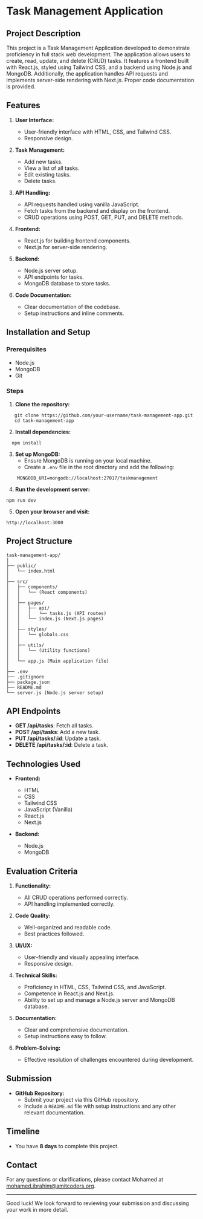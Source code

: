 
# Task Management Application

## Project Description

This project is a Task Management Application developed to demonstrate proficiency in full stack web development. The application allows users to create, read, update, and delete (CRUD) tasks. It features a frontend built with React.js, styled using Tailwind CSS, and a backend using Node.js and MongoDB. Additionally, the application handles API requests and implements server-side rendering with Next.js. Proper code documentation is provided.

## Features

1. **User Interface:**
   - User-friendly interface with HTML, CSS, and Tailwind CSS.
   - Responsive design.

2. **Task Management:**
   - Add new tasks.
   - View a list of all tasks.
   - Edit existing tasks.
   - Delete tasks.

3. **API Handling:**
   - API requests handled using vanilla JavaScript.
   - Fetch tasks from the backend and display on the frontend.
   - CRUD operations using POST, GET, PUT, and DELETE methods.

4. **Frontend:**
   - React.js for building frontend components.
   - Next.js for server-side rendering.

5. **Backend:**
   - Node.js server setup.
   - API endpoints for tasks.
   - MongoDB database to store tasks.

6. **Code Documentation:**
   - Clear documentation of the codebase.
   - Setup instructions and inline comments.

## Installation and Setup

### Prerequisites

- Node.js
- MongoDB
- Git

### Steps

1. **Clone the repository:**
```
   git clone https://github.com/your-username/task-management-app.git
   cd task-management-app
```

2. **Install dependencies:**

```
  npm install
```

3. **Set up MongoDB:**
   - Ensure MongoDB is running on your local machine.
   - Create a `.env` file in the root directory and add the following:
```
    MONGODB_URI=mongodb://localhost:27017/taskmanagement
```

4. **Run the development server:**
```
npm run dev
```

5. **Open your browser and visit:**
```
http://localhost:3000
```

## Project Structure
```
task-management-app/
│
├── public/
│   └── index.html
│
├── src/
│   ├── components/
│   │   └── (React components)
│   │
│   ├── pages/
│   │   ├── api/
│   │   │   └── tasks.js (API routes)
│   │   └── index.js (Next.js pages)
│   │
│   ├── styles/
│   │   └── globals.css
│   │
│   ├── utils/
│   │   └── (Utility functions)
│   │
│   └── app.js (Main application file)
│
├── .env
├── .gitignore
├── package.json
├── README.md
└── server.js (Node.js server setup)
```

## API Endpoints

- **GET /api/tasks**: Fetch all tasks.
- **POST /api/tasks**: Add a new task.
- **PUT /api/tasks/:id**: Update a task.
- **DELETE /api/tasks/:id**: Delete a task.

## Technologies Used

- **Frontend:**
  - HTML
  - CSS
  - Tailwind CSS
  - JavaScript (Vanilla)
  - React.js
  - Next.js

- **Backend:**
  - Node.js
  - MongoDB

## Evaluation Criteria

1. **Functionality:**
   - All CRUD operations performed correctly.
   - API handling implemented correctly.

2. **Code Quality:**
   - Well-organized and readable code.
   - Best practices followed.

3. **UI/UX:**
   - User-friendly and visually appealing interface.
   - Responsive design.

4. **Technical Skills:**
   - Proficiency in HTML, CSS, Tailwind CSS, and JavaScript.
   - Competence in React.js and Next.js.
   - Ability to set up and manage a Node.js server and MongoDB database.

5. **Documentation:**
   - Clear and comprehensive documentation.
   - Setup instructions easy to follow.

6. **Problem-Solving:**
   - Effective resolution of challenges encountered during development.

## Submission

- **GitHub Repository:**
  - Submit your project via this GitHub repository.
  - Include a `README.md` file with setup instructions and any other relevant documentation.

## Timeline

- You have **8 days** to complete this project.

## Contact

For any questions or clarifications, please contact Mohamed at mohamed.ibrahim@amitcoders.org.

---

Good luck! We look forward to reviewing your submission and discussing your work in more detail.
